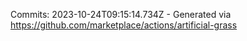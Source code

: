 Commits: 2023-10-24T09:15:14.734Z - Generated via https://github.com/marketplace/actions/artificial-grass
<br>
